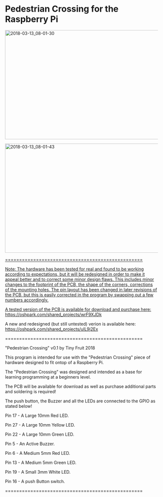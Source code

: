 # Pedestrian Crossing for the Raspberry Pi

<a data-flickr-embed="true"  href="https://www.flickr.com/photos/53657525@N00/39887407475/in/album-72157693683723184/" title="2018-03-13_08-01-30"><img src="https://farm5.staticflickr.com/4783/39887407475_24e49c6a67_z.jpg" width="640" height="360" alt="2018-03-13_08-01-30"></a>

<a data-flickr-embed="true"  href="https://www.flickr.com/photos/53657525@N00/25910954857/in/album-72157693683723184/" title="2018-03-13_08-01-43"><img src="https://farm5.staticflickr.com/4781/25910954857_364aaf201c_z.jpg" width="640" height="360" alt="2018-03-13_08-01-43">
  
=================================================

Note: The hardware has been tested for real and found to be working according to expectations, but it will be redesigned in order to make it appeal better and to correct some minor design flaws. This includes minor changes to the footprint of the PCB, the shape of the corners, corrections of the mounting holes. The pin layout has been changed in later revisions of the PCB, but this is easily corrected in the program by swapping out a few numbers accordingly.

A tested version of the PCB is available for download and purchase here:
https://oshpark.com/shared_projects/wrF9XJDk

A new and redesigned (but still untested) verion is available here:
https://oshpark.com/shared_projects/uIL9j2Ex

=================================================

"Pedestrian Crossing" v0.1 by Tiny Fruit 2018

This program is intended for use with the "Pedestrian Crossing" piece of hardware designed to fit ontop of a Raspberry Pi.

The "Pedestrian Crossing" was designed and intended as a base for learning programming at a beginners level.

The PCB will be available for download as well as purchase additional parts and soldering is required!

The push button, the Buzzer and all the LEDs are connected to the GPIO as stated below!

Pin 17 - A Large 10mm Red LED.

Pin 27 - A Large 10mm Yellow LED.

Pin 22 - A Large 10mm Green LED.

Pin 5  - An Active Buzzer.

Pin 6  - A Medium 5mm Red LED.

Pin 13 - A Medium 5mm Green LED.

Pin 19 - A Small 3mm White LED.

Pin 16 - A push Button switch.

=================================================
